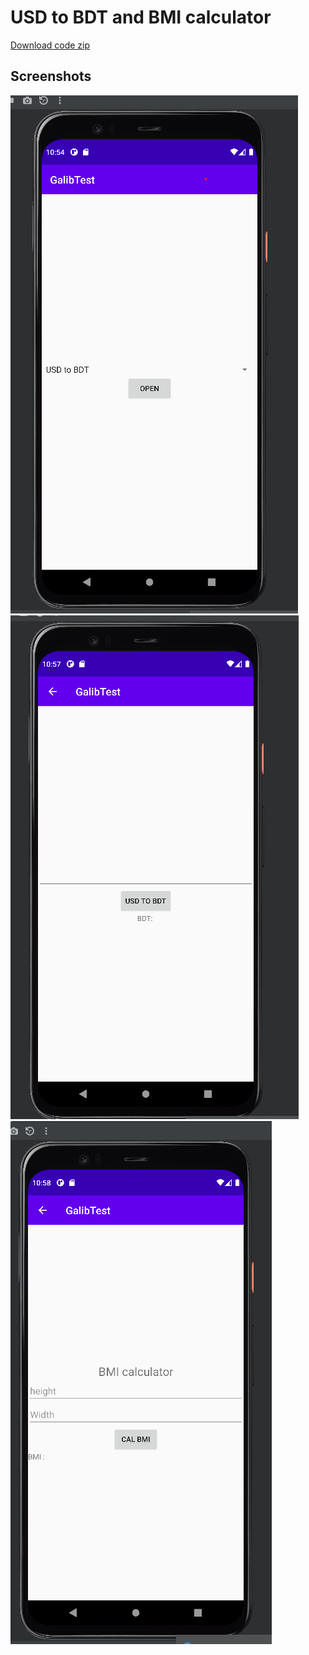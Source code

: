 # USD to BDT and BMI calculator
[Download code zip](https://github.com/biplobsd/CSE334-5/archive/refs/heads/cw_usdTobdt_n_bmiCal.zip)

## Screenshots

![ss1](ss/Screenshot%202023-05-03%20105615.png)
![ss2](ss/Screenshot%202023-05-03%20105733.png)
![ss3](ss/Screenshot%202023-05-03%20105807.png)
